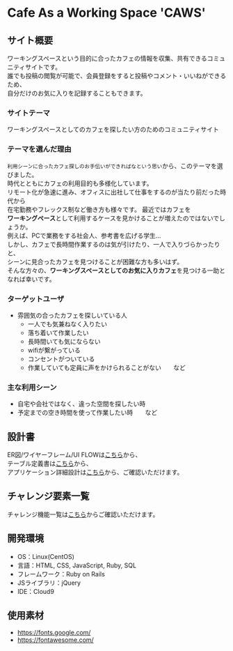 # Cafe As a Working Space 'CAWS'

## サイト概要
ワーキングスペースという目的に合ったカフェの情報を収集、共有できるコミュニティサイトです。<br>
誰でも投稿の閲覧が可能で、会員登録をすると投稿やコメント・いいねができるため、<br>自分だけのお気に入りを記録することもできます。

### サイトテーマ
ワーキングスペースとしてのカフェを探したい方のためのコミュニティサイト

### テーマを選んだ理由
`利用シーンに合ったカフェ探しのお手伝いができればなという思い`から、このテーマを選びました。<br>
時代とともにカフェの利用目的も多様化しています。<br>
リモート化が急速に進み、オフィスに出社して仕事をするのが当たり前だった時代から<br>在宅勤務やフレックス制など働き方も様々です。
最近ではカフェを<br>**ワーキングペース**として利用するケースを見かけることが増えたのではないでしょうか。<br>
例えば、PCで業務をする社会人、参考書を広げる学生...<br>
しかし、カフェで長時間作業するのは気が引けたり、一人で入りづらかったりと、<br>シーンに見合ったカフェを見つけることが困難な方も多いはず。<br>
そんな方々の、**ワーキングスペースとしてのお気に入りカフェ**を見つける一助となれば幸いです。

### ターゲットユーザ
- 雰囲気の合ったカフェを探しいている人
  - 一人でも気兼ねなく入りたい
  - 落ち着いて作業したい
  - 長時間いても気にならない
  - wifiが繋がっている
  - コンセントがついている
  - 作業していても定員に声をかけられることがない　　など


### 主な利用シーン
- 自宅や会社ではなく、違った空間を探したい時
- 予定までの空き時間を使って作業したい時　　など

## 設計書
ER図/ワイヤーフレーム/UI FLOWは[こちら](https://drive.google.com/file/d/1d3fD4l7Wv_0S3C2E0TAiKohDLYKgRAw1/view?usp=sharing)から、<br>
テーブル定義書は[こちら](https://docs.google.com/spreadsheets/d/1dkv8VrxjPccqMhqBAjpe_4DtMnjOHFoBpSLl6vNHcOk/edit?usp=sharing)から、<br>
アプリケーション詳細設計は[こちら](https://docs.google.com/spreadsheets/d/1GLgDdEpae2rEHpuCqkubjMFgNWxF0RIuOGrX-p1tGkI/edit?usp=sharing)から、ご確認いただけます。


## チャレンジ要素一覧
チャレンジ機能一覧は[こちら](https://docs.google.com/spreadsheets/d/1XrDq_OS-xfqnUiglf-pewSnm4IaJ_aT3wHVjmYjj9JQ/edit?usp=sharing)からご確認いただけます。

## 開発環境
- OS：Linux(CentOS)
- 言語：HTML, CSS, JavaScript, Ruby, SQL
- フレームワーク：Ruby on Rails
- JSライブラリ：jQuery
- IDE：Cloud9

## 使用素材
- https://fonts.google.com/
- https://fontawesome.com/
